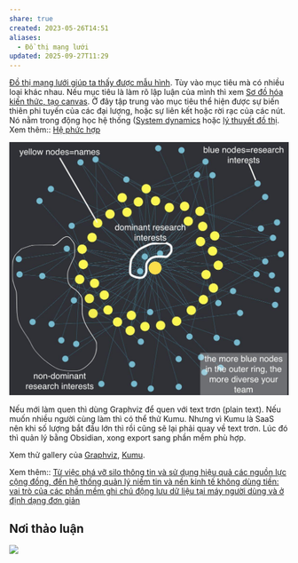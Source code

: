 ```yaml
---
share: true
created: 2023-05-26T14:51
aliases:
  - Đồ thị mạng lưới
updated: 2025-09-27T11:29
---
```

[Đồ thị mạng lưới giúp ta thấy được mẫu hình](../../../%E2%9A%A1Hi%E1%BB%83u%20bi%E1%BA%BFt%20s%C3%A2u/Ngh%C4%A9%20v%E1%BB%81%20vi%E1%BB%87c%20ngh%C4%A9/M%C3%B4i%20tr%C6%B0%E1%BB%9Dng%20ngh%C4%A9,%20nh%E1%BA%ADn%20th%E1%BB%A9c%20t%C4%83ng%20c%C6%B0%E1%BB%9Dng/%C4%90%E1%BB%93%20th%E1%BB%8B%20m%E1%BA%A1ng%20l%C6%B0%E1%BB%9Bi%20gi%C3%BAp%20ta%20th%E1%BA%A5y%20%C4%91%C6%B0%E1%BB%A3c%20m%E1%BA%ABu%20h%C3%ACnh.md). Tùy vào mục tiêu mà có nhiều loại khác nhau. Nếu mục tiêu là làm rõ lập luận của mình thì xem [Sơ đồ hóa kiến thức, tạo canvas](../../Nhu%20c%E1%BA%A7u%20c%C3%B4ng%20vi%E1%BB%87c/Nghi%C3%AAn%20c%E1%BB%A9u/Minh%20h%E1%BB%8Da,%20th%E1%BB%8B%20gi%C3%A1c%20h%C3%B3a%20th%C3%B4ng%20tin/S%C6%A1%20%C4%91%E1%BB%93%20h%C3%B3a%20ki%E1%BA%BFn%20th%E1%BB%A9c,%20t%E1%BA%A1o%20canvas.md). Ở đây tập trung vào mục tiêu thể hiện được sự biến thiên phi tuyến của các đại lượng, hoặc sự liên kết hoặc rời rạc của các nút. Nó nằm trong động học hệ thống ([System dynamics](https://en.wikipedia.org/wiki/System_dynamics) hoặc [lý thuyết đồ thị](../../L%C4%A9nh%20v%E1%BB%B1c/Khoa%20h%E1%BB%8Dc%20d%E1%BB%AF%20li%E1%BB%87u/Ph%C3%A2n%20t%C3%ADch%20m%E1%BA%A1ng%20l%C6%B0%E1%BB%9Bi,%20l%C3%BD%20thuy%E1%BA%BFt%20%C4%91%E1%BB%93%20th%E1%BB%8B/L%C3%BD%20thuy%E1%BA%BFt%20%C4%91%E1%BB%93%20th%E1%BB%8B.md). Xem thêm:: [Hệ phức hợp](../../../%E2%9A%A1Hi%E1%BB%83u%20bi%E1%BA%BFt%20s%C3%A2u/C%E1%BB%99ng%20%C4%91%E1%BB%93ng,%20h%E1%BB%87%20sinh%20th%C3%A1i,%20h%E1%BB%87%20ph%E1%BB%A9c%20h%E1%BB%A3p/H%E1%BB%87%20ph%E1%BB%A9c%20h%E1%BB%A3p/index.md)

![Mối quan tâm chung.jpeg](../../../attachments/M%E1%BB%91i%20quan%20t%C3%A2m%20chung.jpeg)

Nếu mới làm quen thì dùng Graphviz để quen với text trơn (plain text). Nếu muốn nhiều người cùng làm thì có thể thử Kumu. Nhưng vì Kumu là SaaS nên khi số lượng bắt đầu lớn thì rồi cũng sẽ lại phải quay về text trơn. Lúc đó thì quản lý bằng Obsidian, xong export sang phần mềm phù hợp.

Xem thử gallery của [Graphviz](https://graphviz.org/gallery/), [Kumu](https://kumu.io/gallery).

Xem thêm:: [Từ việc phá vỡ silo thông tin và sử dụng hiệu quả các nguồn lực cộng đồng, đến hệ thống quản lý niềm tin và nền kinh tế không dùng tiền: vai trò của các phần mềm ghi chú động lưu dữ liệu tại máy người dùng và ở định dạng đơn giản](../../../%F0%9F%93%90%20D%E1%BB%B1%20%C3%A1n/M%C3%B4%20t%E1%BA%A3%20d%E1%BB%B1%20%C3%A1n.md)

## Nơi thảo luận
[![](https://imagizer.imageshack.com/a/img924/9471/eQpmWA.png)](https://discord.com/channels/898550123007709204/1296474612716146719)